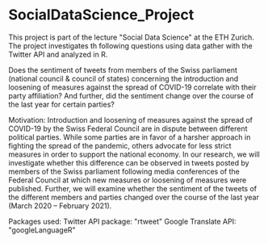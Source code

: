 # SocialDataScience_Project
This project is part of the lecture "Social Data Science" at the ETH Zurich. The project investigates th following questions using data gather with the Twitter API and analyzed in R.

Does the sentiment of tweets from members of the Swiss parliament (national council &amp; council of states) concerning the introduction and loosening of measures against the spread of COVID-19 correlate with their party affiliation? And further, did the sentiment change over the course of the last year for certain parties?

Motivation:
Introduction and loosening of measures against the spread of COVID-19 by the Swiss Federal Council are in dispute between different political parties. While some parties are in favor of a harsher approach in fighting the spread of the pandemic, others advocate for less strict measures in order to support the national economy. In our research, we will investigate whether this difference can be observed in tweets posted by members of the Swiss parliament following media conferences of the Federal Council at which new measures or loosening of measures were published. Further, we will examine whether the sentiment of the tweets of the different members and parties changed over the course of the last year (March 2020 – February 2021).

Packages used:
Twitter API package: "rtweet"
Google Translate API: "googleLanguageR" 
